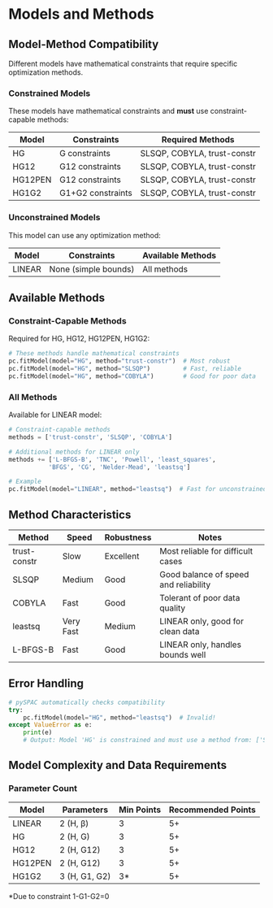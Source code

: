 # Models and Methods

## Model-Method Compatibility

Different models have mathematical constraints that require specific optimization methods.

### Constrained Models

These models have mathematical constraints and **must** use constraint-capable methods:

| Model | Constraints | Required Methods |
|-------|-------------|------------------|
| HG | G constraints | SLSQP, COBYLA, trust-constr |
| HG12 | G12 constraints | SLSQP, COBYLA, trust-constr |
| HG12PEN | G12 constraints | SLSQP, COBYLA, trust-constr |
| HG1G2 | G1+G2 constraints | SLSQP, COBYLA, trust-constr |

### Unconstrained Models

This model can use any optimization method:

| Model | Constraints | Available Methods |
|-------|-------------|------------------|
| LINEAR | None (simple bounds) | All methods |

## Available Methods

### Constraint-Capable Methods

Required for HG, HG12, HG12PEN, HG1G2:

```python
# These methods handle mathematical constraints
pc.fitModel(model="HG", method="trust-constr")  # Most robust
pc.fitModel(model="HG", method="SLSQP")         # Fast, reliable
pc.fitModel(model="HG", method="COBYLA")        # Good for poor data
```

### All Methods

Available for LINEAR model:

```python
# Constraint-capable methods
methods = ['trust-constr', 'SLSQP', 'COBYLA']

# Additional methods for LINEAR only
methods += ['L-BFGS-B', 'TNC', 'Powell', 'least_squares',
           'BFGS', 'CG', 'Nelder-Mead', 'leastsq']

# Example
pc.fitModel(model="LINEAR", method="leastsq")  # Fast for unconstrained
```

## Method Characteristics

| Method | Speed | Robustness | Notes |
|--------|-------|------------|-------|
| trust-constr | Slow | Excellent | Most reliable for difficult cases |
| SLSQP | Medium | Good | Good balance of speed and reliability |
| COBYLA | Fast | Good | Tolerant of poor data quality |
| leastsq | Very Fast | Medium | LINEAR only, good for clean data |
| L-BFGS-B | Fast | Good | LINEAR only, handles bounds well |

## Error Handling

```python
# pySPAC automatically checks compatibility
try:
    pc.fitModel(model="HG", method="leastsq")  # Invalid!
except ValueError as e:
    print(e)
    # Output: Model 'HG' is constrained and must use a method from: ['SLSQP', 'COBYLA', 'trust-constr']
```

## Model Complexity and Data Requirements

### Parameter Count

| Model | Parameters | Min Points | Recommended Points |
|-------|------------|------------|-------------------|
| LINEAR | 2 (H, β) | 3 | 5+ |
| HG | 2 (H, G) | 3 | 5+ |
| HG12 | 2 (H, G12) | 3 | 5+ |
| HG12PEN | 2 (H, G12) | 3 | 5+ |
| HG1G2 | 3 (H, G1, G2) | 3* | 5+ |

*Due to constraint 1-G1-G2=0
